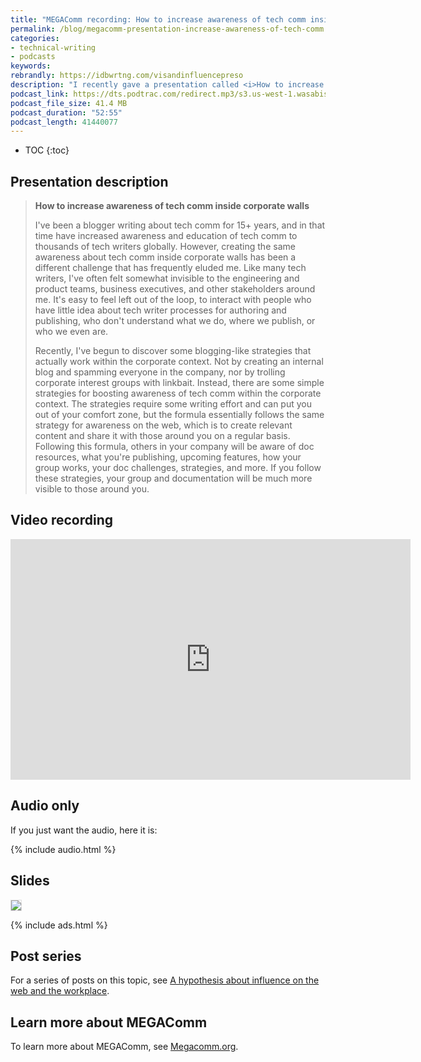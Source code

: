 ```yaml
---
title: "MEGAComm recording: How to increase awareness of tech comm inside corporate walls"
permalink: /blog/megacomm-presentation-increase-awareness-of-tech-comm
categories:
- technical-writing
- podcasts
keywords:
rebrandly: https://idbwrtng.com/visandinfluencepreso
description: "I recently gave a presentation called <i>How to increase awareness of tech comm inside corporate walls</i> at the <a href='https://megacomm.org'>MEGAComm 2022 conference</a>, which is a conference for tech comm professionals in Israel. The recording, slides, and description of my presentation are available below."
podcast_link: https://dts.podtrac.com/redirect.mp3/s3.us-west-1.wasabisys.com/idbwmedia.com/podcasts/megacomm_preso2022.mp3
podcast_file_size: 41.4 MB
podcast_duration: "52:55"
podcast_length: 41440077
---
```


* TOC
{:toc}

## Presentation description

> **How to increase awareness of tech comm inside corporate walls**
>
> I've been a blogger writing about tech comm for 15+ years, and in that time have increased awareness and education of tech comm to thousands of tech writers globally. However, creating the same awareness about tech comm inside corporate walls has been a different challenge that has frequently eluded me. Like many tech writers, I've often felt somewhat invisible to the engineering and product teams, business executives, and other stakeholders around me. It's easy to feel left out of the loop, to interact with people who have little idea about tech writer processes for authoring and publishing, who don't understand what we do, where we publish, or who we even are.
>
>
> Recently, I've begun to discover some blogging-like strategies that actually work within the corporate context. Not by creating an internal blog and spamming everyone in the company, nor by trolling corporate interest groups with linkbait. Instead, there are some simple strategies for boosting awareness of tech comm within the corporate context. The strategies require some writing effort and can put you out of your comfort zone, but the formula essentially follows the same strategy for awareness on the web, which is to create relevant content and share it with those around you on a regular basis. Following this formula, others in your company will be aware of doc resources, what you're publishing, upcoming features, how your group works, your doc challenges, strategies, and more. If you follow these strategies, your group and documentation will be much more visible to those around you.

## Video recording

<iframe width="640" height="385" src="https://www.youtube.com/embed/1ljut_dRPdM" title="YouTube video player" frameborder="0" allow="accelerometer; autoplay; clipboard-write; encrypted-media; gyroscope; picture-in-picture" allowfullscreen></iframe>

## Audio only

If you just want the audio, here it is:

{% include audio.html %}

## Slides

<a href="https://idratherbewriting.com/slides/workplace_influence.html#/"><img style="max-size:400px; border: 1px solid #dedede" src="https://s3.us-west-1.wasabisys.com/idbwmedia.com/images/slidethumbworkplaceinfluence.png"></a>

{% include ads.html %}

## Post series

For a series of posts on this topic, see [A hypothesis about influence on the web and the workplace](/web-and-workplace-influence/part1-introduction-to-influencers.html).

## Learn more about MEGAComm

To learn more about MEGAComm, see [Megacomm.org](https://megacomm.org/).
